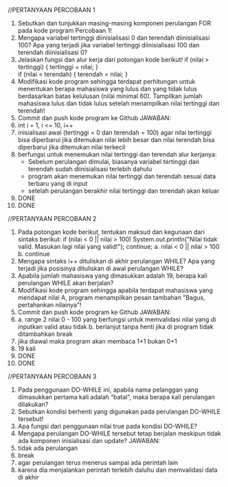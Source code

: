 //PERTANYAAN PERCOBAAN 1
1. Sebutkan dan tunjukkan masing-masing komponen perulangan FOR pada kode program Percobaan 1!
2. Mengapa variabel tertinggi diinisialisasi 0 dan terendah diinisialisasi 100? Apa yang terjadi jika variabel tertinggi diinisialisasi 100 dan terendah diinisialisasi 0?
3. Jelaskan fungsi dan alur kerja dari potongan kode berikut! 
  if (nilai > tertinggi) {
               tertinggi = nilai;
           }   
           if (nilai < terendah) {
               terendah = nilai;
           }
4. Modifikasi kode program sehingga terdapat perhitungan untuk menentukan berapa mahasiswa yang lulus dan yang tidak lulus berdasarkan batas kelulusan (nilai minimal 60). Tampilkan jumlah mahasiswa lulus dan tidak lulus setelah menampilkan nilai tertinggi dan terendah!
5. Commit dan push kode program ke Github
JAWABAN:
1. int i = 1, i <= 10, i++
2. inisialisasi awal (tertinggi = 0 dan terendah = 100) agar nilai tertinggi bisa diperbarui jika ditemukan nilai lebih besar dan nilai terendah bisa diperbarui jika ditemukan nilai terkecil
3. berfungsi untuk menemukan nilai tertinggi dan terendah
   alur kerjanya: 
   * Sebelum perulangan dimulai, biasanya variabel tertinggi dan terendah sudah diinisialisasi terlebih dahulu
   * program akan menemukan nilai tertinggi dan terendah sesuai data terbaru yang di input
   * setelah perulangan berakhir nilai tertinggi dan terendah akan keluar 
4.  DONE
5.  DONE

//PERTANYAAN PERCOBAAN 2
1. Pada potongan kode berikut, tentukan maksud dan kegunaan dari sintaks berikut:
if (nilai < 0 || nilai > 100) 
                System.out.println("Nilai tidak valid. Masukan lagi nilai yang valid!");
                continue;
a. nilai < 0 || nilai > 100
b. continue
2. Mengapa sintaks i++ dituliskan di akhir perulangan WHILE? Apa yang terjadi jika posisinya dituliskan di awal perulangan WHILE?
3. Apabila jumlah mahasiswa yang dimasukkan adalah 19, berapa kali perulangan WHILE akan berjalan?
4. Modifikasi kode program sehingga apabila terdapat mahasiswa yang mendapat nilai A, program menampilkan pesan tambahan "Bagus, pertahankan nilainya"!
5. Commit dan push kode program ke Github
JAWABAN:
1. a. range 2 nilai 0 - 100 yang berfungsi untuk memvalidasi nilai yang di inputkan valid atau tidak
   b. berlanjut tanpa henti jika di program tidak ditambahkan break
2. jika diawal maka program akan membaca 1+1 bukan 0+1
3. 19 kali
4. DONE
5. DONE

//PERTANYAAN PERCOBAAN 3
1. Pada penggunaan DO-WHILE ini, apabila nama pelanggan yang dimasukkan pertama kali adalah “batal”, maka berapa kali perulangan dilakukan?
2. Sebutkan kondisi berhenti yang digunakan pada perulangan DO-WHILE tersebut!
3. Apa fungsi dari penggunaan nilai true pada kondisi DO-WHILE?
4. Mengapa perulangan DO-WHILE tersebut tetap berjalan meskipun tidak ada komponen inisialisasi dan update?
JAWABAN:
1. tidak ada perulangan
2. break
3. agar perulangan terus menerus sampai ada perintah lain
4. karena dia menjalankan perintah terlebih daluhu dan memvalidasi data di akhir